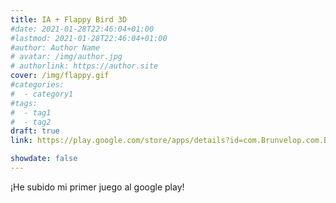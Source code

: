 ```yaml
---
title: IA + Flappy Bird 3D
#date: 2021-01-28T22:46:04+01:00
#lastmod: 2021-01-28T22:46:04+01:00
#author: Author Name
# avatar: /img/author.jpg
# authorlink: https://author.site
cover: /img/flappy.gif
#categories:
#  - category1
#tags:
#  - tag1
#  - tag2
draft: true
link: https://play.google.com/store/apps/details?id=com.Brunvelop.com.Brunvelop.CrazyJump3d&hl=en&gl=US

showdate: false
---
```


¡He subido mi primer juego al google play!

<!--more-->

